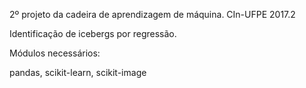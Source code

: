 2º projeto da cadeira de aprendizagem de máquina. CIn-UFPE 2017.2

Identificação de icebergs por regressão.

Módulos necessários:

pandas, scikit-learn, scikit-image